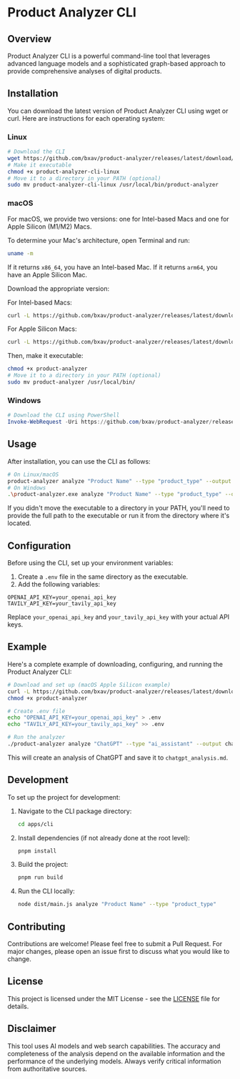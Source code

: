 # Product Analyzer CLI

## Overview
Product Analyzer CLI is a powerful command-line tool that leverages advanced language models and a sophisticated graph-based approach to provide comprehensive analyses of digital products.

## Installation
You can download the latest version of Product Analyzer CLI using wget or curl. Here are instructions for each operating system:

### Linux
```bash
# Download the CLI
wget https://github.com/bxav/product-analyzer/releases/latest/download/product-analyzer-cli-linux
# Make it executable
chmod +x product-analyzer-cli-linux
# Move it to a directory in your PATH (optional)
sudo mv product-analyzer-cli-linux /usr/local/bin/product-analyzer
```

### macOS
For macOS, we provide two versions: one for Intel-based Macs and one for Apple Silicon (M1/M2) Macs.

To determine your Mac's architecture, open Terminal and run:
```bash
uname -m
```
If it returns `x86_64`, you have an Intel-based Mac. If it returns `arm64`, you have an Apple Silicon Mac.

Download the appropriate version:

For Intel-based Macs:
```bash
curl -L https://github.com/bxav/product-analyzer/releases/latest/download/product-analyzer-cli-macos-x64 -o product-analyzer
```

For Apple Silicon Macs:
```bash
curl -L https://github.com/bxav/product-analyzer/releases/latest/download/product-analyzer-cli-macos-arm64 -o product-analyzer
```

Then, make it executable:
```bash
chmod +x product-analyzer
# Move it to a directory in your PATH (optional)
sudo mv product-analyzer /usr/local/bin/
```

### Windows
```powershell
# Download the CLI using PowerShell
Invoke-WebRequest -Uri https://github.com/bxav/product-analyzer/releases/latest/download/product-analyzer-cli-windows.exe -OutFile product-analyzer.exe
```

## Usage
After installation, you can use the CLI as follows:
```bash
# On Linux/macOS
product-analyzer analyze "Product Name" --type "product_type" --output analysis.md
# On Windows
.\product-analyzer.exe analyze "Product Name" --type "product_type" --output analysis.md
```
If you didn't move the executable to a directory in your PATH, you'll need to provide the full path to the executable or run it from the directory where it's located.

## Configuration
Before using the CLI, set up your environment variables:
1. Create a `.env` file in the same directory as the executable.
2. Add the following variables:
```
OPENAI_API_KEY=your_openai_api_key
TAVILY_API_KEY=your_tavily_api_key
```
Replace `your_openai_api_key` and `your_tavily_api_key` with your actual API keys.

## Example
Here's a complete example of downloading, configuring, and running the Product Analyzer CLI:
```bash
# Download and set up (macOS Apple Silicon example)
curl -L https://github.com/bxav/product-analyzer/releases/latest/download/product-analyzer-cli-macos-arm64 -o product-analyzer
chmod +x product-analyzer

# Create .env file
echo "OPENAI_API_KEY=your_openai_api_key" > .env
echo "TAVILY_API_KEY=your_tavily_api_key" >> .env

# Run the analyzer
./product-analyzer analyze "ChatGPT" --type "ai_assistant" --output chatgpt_analysis.md
```
This will create an analysis of ChatGPT and save it to `chatgpt_analysis.md`.

## Development

To set up the project for development:

1. Navigate to the CLI package directory:
   ```bash
   cd apps/cli
   ```

2. Install dependencies (if not already done at the root level):
   ```bash
   pnpm install
   ```

3. Build the project:
   ```bash
   pnpm run build
   ```

4. Run the CLI locally:
   ```bash
   node dist/main.js analyze "Product Name" --type "product_type"
   ```
## Contributing
Contributions are welcome! Please feel free to submit a Pull Request. For major changes, please open an issue first to discuss what you would like to change.

## License
This project is licensed under the MIT License - see the [LICENSE](LICENSE) file for details.

## Disclaimer
This tool uses AI models and web search capabilities. The accuracy and completeness of the analysis depend on the available information and the performance of the underlying models. Always verify critical information from authoritative sources.